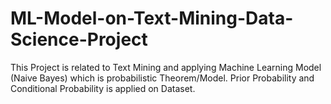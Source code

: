 # ML-Model-on-Text-Mining-Data-Science-Project
This Project is related to Text Mining and applying Machine Learning Model (Naive Bayes) which is probabilistic Theorem/Model.
Prior Probability and Conditional Probability is applied on Dataset.

